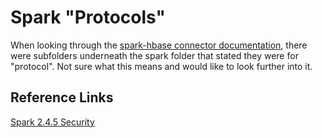 # Spark "Protocols"

When looking through the [spark-hbase connector documentation](https://github.com/apache/hbase-connectors), there were
subfolders underneath the spark folder that stated they were for "protocol". Not sure what this means and would like
to look further into it.

## Reference Links

[Spark 2.4.5 Security](https://spark.apache.org/docs/latest/security.html)